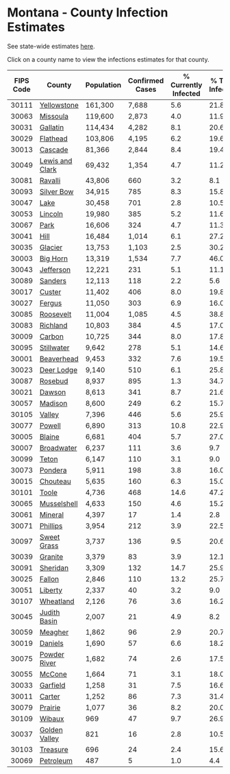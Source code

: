 # Montana - County Infection Estimates

See state-wide estimates [here](/infections/us-mt).

Click on a county name to view the infections estimates for that county.

|   FIPS Code |                             County |   Population |   Confirmed Cases |   % Currently Infected |   % Total Infected |
|-------------|------------------------------------|--------------|-------------------|------------------------|--------------------|
|       30111 |         [Yellowstone](yellowstone) |      161,300 |             7,688 |                    5.6 |               21.8 |
|       30063 |               [Missoula](missoula) |      119,600 |             2,873 |                    4.0 |               11.9 |
|       30031 |               [Gallatin](gallatin) |      114,434 |             4,282 |                    8.1 |               20.6 |
|       30029 |               [Flathead](flathead) |      103,806 |             4,195 |                    6.2 |               19.6 |
|       30013 |                 [Cascade](cascade) |       81,366 |             2,844 |                    8.4 |               19.4 |
|       30049 | [Lewis and Clark](lewis-and-clark) |       69,432 |             1,354 |                    4.7 |               11.2 |
|       30081 |                 [Ravalli](ravalli) |       43,806 |               660 |                    3.2 |                8.1 |
|       30093 |           [Silver Bow](silver-bow) |       34,915 |               785 |                    8.3 |               15.8 |
|       30047 |                       [Lake](lake) |       30,458 |               701 |                    2.8 |               10.5 |
|       30053 |                 [Lincoln](lincoln) |       19,980 |               385 |                    5.2 |               11.6 |
|       30067 |                       [Park](park) |       16,606 |               324 |                    4.7 |               11.3 |
|       30041 |                       [Hill](hill) |       16,484 |             1,014 |                    6.1 |               27.2 |
|       30035 |                 [Glacier](glacier) |       13,753 |             1,103 |                    2.5 |               30.2 |
|       30003 |               [Big Horn](big-horn) |       13,319 |             1,534 |                    7.7 |               46.0 |
|       30043 |             [Jefferson](jefferson) |       12,221 |               231 |                    5.1 |               11.1 |
|       30089 |                 [Sanders](sanders) |       12,113 |               118 |                    2.2 |                5.6 |
|       30017 |                   [Custer](custer) |       11,402 |               406 |                    8.0 |               19.8 |
|       30027 |                   [Fergus](fergus) |       11,050 |               303 |                    6.9 |               16.0 |
|       30085 |             [Roosevelt](roosevelt) |       11,004 |             1,085 |                    4.5 |               38.8 |
|       30083 |               [Richland](richland) |       10,803 |               384 |                    4.5 |               17.0 |
|       30009 |                   [Carbon](carbon) |       10,725 |               344 |                    8.0 |               17.8 |
|       30095 |           [Stillwater](stillwater) |        9,642 |               278 |                    5.1 |               14.6 |
|       30001 |           [Beaverhead](beaverhead) |        9,453 |               332 |                    7.6 |               19.5 |
|       30023 |           [Deer Lodge](deer-lodge) |        9,140 |               510 |                    6.1 |               25.8 |
|       30087 |                 [Rosebud](rosebud) |        8,937 |               895 |                    1.3 |               34.7 |
|       30021 |                   [Dawson](dawson) |        8,613 |               341 |                    8.7 |               21.6 |
|       30057 |                 [Madison](madison) |        8,600 |               249 |                    6.2 |               15.7 |
|       30105 |                   [Valley](valley) |        7,396 |               446 |                    5.6 |               25.9 |
|       30077 |                   [Powell](powell) |        6,890 |               313 |                   10.8 |               22.9 |
|       30005 |                   [Blaine](blaine) |        6,681 |               404 |                    5.7 |               27.0 |
|       30007 |           [Broadwater](broadwater) |        6,237 |               111 |                    3.6 |                9.7 |
|       30099 |                     [Teton](teton) |        6,147 |               110 |                    3.1 |                9.0 |
|       30073 |                 [Pondera](pondera) |        5,911 |               198 |                    3.8 |               16.0 |
|       30015 |               [Chouteau](chouteau) |        5,635 |               160 |                    6.3 |               15.0 |
|       30101 |                     [Toole](toole) |        4,736 |               468 |                   14.6 |               47.2 |
|       30065 |         [Musselshell](musselshell) |        4,633 |               150 |                    4.6 |               15.2 |
|       30061 |                 [Mineral](mineral) |        4,397 |                17 |                    1.4 |                2.8 |
|       30071 |               [Phillips](phillips) |        3,954 |               212 |                    3.9 |               22.5 |
|       30097 |         [Sweet Grass](sweet-grass) |        3,737 |               136 |                    9.5 |               20.6 |
|       30039 |                 [Granite](granite) |        3,379 |                83 |                    3.9 |               12.1 |
|       30091 |               [Sheridan](sheridan) |        3,309 |               132 |                   14.7 |               25.9 |
|       30025 |                   [Fallon](fallon) |        2,846 |               110 |                   13.2 |               25.7 |
|       30051 |                 [Liberty](liberty) |        2,337 |                40 |                    3.2 |                9.0 |
|       30107 |             [Wheatland](wheatland) |        2,126 |                76 |                    3.6 |               16.2 |
|       30045 |       [Judith Basin](judith-basin) |        2,007 |                21 |                    4.9 |                8.2 |
|       30059 |                 [Meagher](meagher) |        1,862 |                96 |                    2.9 |               20.7 |
|       30019 |                 [Daniels](daniels) |        1,690 |                57 |                    6.6 |               18.2 |
|       30075 |       [Powder River](powder-river) |        1,682 |                74 |                    2.6 |               17.5 |
|       30055 |                   [McCone](mccone) |        1,664 |                71 |                    3.1 |               18.0 |
|       30033 |               [Garfield](garfield) |        1,258 |                31 |                    7.5 |               16.6 |
|       30011 |                   [Carter](carter) |        1,252 |                86 |                    7.3 |               31.4 |
|       30079 |                 [Prairie](prairie) |        1,077 |                36 |                    8.2 |               20.0 |
|       30109 |                   [Wibaux](wibaux) |          969 |                47 |                    9.7 |               26.9 |
|       30037 |     [Golden Valley](golden-valley) |          821 |                16 |                    2.8 |               10.5 |
|       30103 |               [Treasure](treasure) |          696 |                24 |                    2.4 |               15.6 |
|       30069 |             [Petroleum](petroleum) |          487 |                 5 |                    1.0 |                4.4 |
